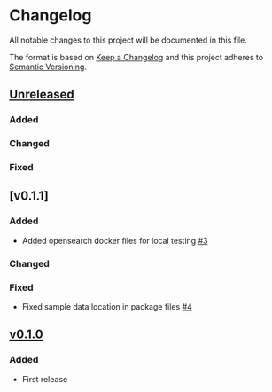 # Changelog

All notable changes to this project will be documented in this file.

The format is based on [Keep a Changelog](http://keepachangelog.com/en/1.0.0/)
and this project adheres to [Semantic Versioning](http://semver.org/spec/v2.0.0.html).


## [Unreleased]

### Added

### Changed

### Fixed


## [v0.1.1]

### Added

- Added opensearch docker files for local testing [#3](https://github.com/Healy-Hyperspatial/stac-api-load-balancing/pull/3)

### Changed

### Fixed

- Fixed sample data location in package files [#4](https://github.com/Healy-Hyperspatial/stac-api-load-balancing/pull/4)


## [v0.1.0]

### Added

- First release


[Unreleased]: <https://github.com/stac-utils/stac-fastapi-elasticsearch/tree/v0.1.0...main>
[v0.1.0]: <https://github.com/stac-utils/stac-fastapi-elasticsearch/tree/v0.1.0>